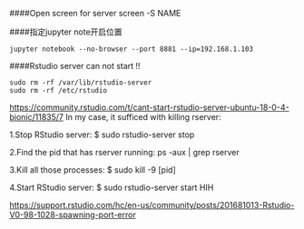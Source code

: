 ####Open screen for server
screen -S NAME

####指定jupyter note开启位置
```
jupyter notebook --no-browser --port 8881 --ip=192.168.1.103
```

####Rstudio server can not start !!
```
sudo rm -rf /var/lib/rstudio-server
sudo rm -rf /etc/rstudio
```
https://community.rstudio.com/t/cant-start-rstudio-server-ubuntu-18-0-4-bionic/11835/7
In my case, it sufficed with killing rserver:

1.Stop RStudio server: $ sudo rstudio-server stop

2.Find the pid that has rserver running: ps -aux | grep rserver

3.Kill all those processes: $ sudo kill -9 [pid]

4.Start RStudio server: $ sudo rstudio-server start
HIH

https://support.rstudio.com/hc/en-us/community/posts/201681013-Rstudio-V0-98-1028-spawning-port-error
